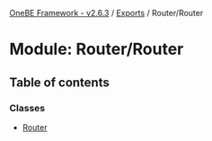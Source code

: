 [OneBE Framework - v2.6.3](../README.md) / [Exports](../modules.md) / Router/Router

# Module: Router/Router

## Table of contents

### Classes

- [Router](../classes/Router_Router.Router.md)

